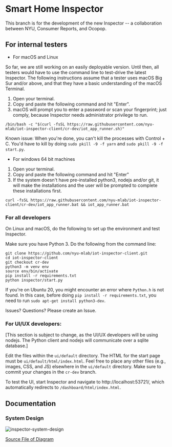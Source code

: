 # Smart Home Inspector

This branch is for the development of the new Inspector -- a collaboration
between NYU, Consumer Reports, and Ocopop.


## For internal testers

* For macOS and Linux

So far, we are still working on an easily deployable version. Until then, all testers would have to use the command line to test-drive the latest Inspector. The following instructions assume that a tester uses macOS Big Sur and/or above, and that they have a basic understanding of the macOS Terminal.

1. Open your terminal.
2. Copy and paste the following command and hit "Enter".
3. macOS will prompt you to enter a password or scan your fingerprint; just comply, because Inspector needs administrator privilege to run.

```
/bin/bash -c "$(curl -fsSL https://raw.githubusercontent.com/nyu-mlab/iot-inspector-client/cr-dev/iot_app_runner.sh)" 
```

Known issue: When you're done, you can't kill the processes with Control + C. You'd have to kill by doing `sudo pkill -9 -f yarn` and `sudo pkill -9 -f start.py`.

* For windows 64 bit machines

1. Open your terminal.
2. Copy and paste the following command and hit "Enter"
3. If the system doesn't have pre-installed python3, nodejs and/or git, it will make the installations and the user will be prompted to complete these installations first.

```
curl -fsSL https://raw.githubusercontent.com/nyu-mlab/iot-inspector-client/cr-dev/iot_app_runner.bat && iot_app_runner.bat 
```

### For all developers

On Linux and macOS, do the following to set up the environment and test Inspector.

Make sure you have Python 3. Do the following from the command line:

```
git clone https://github.com/nyu-mlab/iot-inspector-client.git
cd iot-inspector-client
git checkout cr-dev
python3 -m venv env
source env/bin/activate
pip install -r requirements.txt
python inspector/start.py
```

If you're on Ubuntu 20, you might encounter an error where `Python.h` is not found. In this case, before doing `pip install -r requirements.txt`, you need to run `sudo apt-get install python3-dev`.

Issues? Questions? Please create an Issue.


### For UI/UX developers:

[This section is subject to change, as the UI/UX developers will be using
nodejs. The Python client and nodejs will communicate over a sqlite database.]

Edit the files within the `ui/default` directory. The HTML for the start page
must be `ui/default/html/index.html`. Feel free to place any other files (e.g.,
images, CSS, and JS) elsewhere in the `ui/default` directory. Make sure to
commit your changes in the `cr-dev` branch.

To test the UI, start Inspector and navigate to http://localhost:53721/, which
automatically redirects to `/dashboard/html/index.html`.



## Documentation

### System Design

![inspector-system-design](https://user-images.githubusercontent.com/1479070/170374526-d2fa9156-c386-41bb-94ea-17ea5bbfe595.png)

[Source File of Diagram](https://drive.google.com/file/d/1NPmysXA42BwZnroqAikgl_3HbTHSimJH/view)




